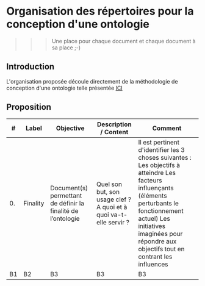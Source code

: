 # Organisation des répertoires pour la conception d'une ontologie
>>> Une place pour chaque document et chaque document à sa place ;-)

Introduction
-
L'organisation proposée découle directement de la méthodologie de conception d'une ontologie telle présentée <a href="https://docs.google.com/document/d/10uLIh04yptZ8NwRA6wBGdvEjfF96tPkB1S0ggKmjw8o">ICI</a>

Proposition
-
<table>
    <thead>
        <tr>
            <th>#</th>
            <th>Label</th>
            <th>Objective</th>
            <th>Description / Content</th>
            <th>Comment</th>
        </tr>
    </thead>
    <tbody>
        <tr>
            <td>0.</td>
            <td>Finality</td>
            <td>Document(s) permettant de définir la finalité de l’ontologie</td>
            <td>Quel son but, son usage clef ?</br>A quoi et à quoi va-t-elle servir ?</td>
            <td>Il est pertinent d'identifier les  3  choses suivantes :
Les objectifs à atteindre
Les facteurs influençants (éléments perturbants le fonctionnement actuel)
Les initiatives imaginées pour répondre aux objectifs  tout en contrant les influences</td>
        </tr>
        <tr>
            <td>B1</td>
            <td>B2</td>
            <td>B3</td>
            <td>B3</td>
            <td>B3</td>
        </tr>
    </tbody>
</table>

